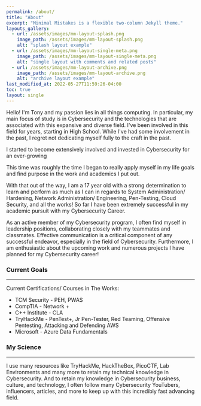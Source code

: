 ```yaml
---
permalink: /about/
title: "About"
excerpt: "Minimal Mistakes is a flexible two-column Jekyll theme."
layouts_gallery:
  - url: /assets/images/mm-layout-splash.png
    image_path: /assets/images/mm-layout-splash.png
    alt: "splash layout example"
  - url: /assets/images/mm-layout-single-meta.png
    image_path: /assets/images/mm-layout-single-meta.png
    alt: "single layout with comments and related posts"
  - url: /assets/images/mm-layout-archive.png
    image_path: /assets/images/mm-layout-archive.png
    alt: "archive layout example"
last_modified_at: 2022-05-27T11:59:26-04:00
toc: true
layout: single
---
```


Hello! I'm Tony and my passion lies in all things computing. In particular, my main focus of study is in Cybersecurity and the technologies that are associated with this expansive and diverse field. I've been involved in this field for years, starting in High School. While I've had some involvement in the past, I regret not dedicating myself fully to the craft in the past.

I started to become extensively involved and invested in Cybersecurity for an ever-growing
<b><span id="time2"></span></b>
<script>
    function updateTime2() {
    const now = new Date();
    const targetDate = new Date("2022-08-15T20:32:22");
    const diff1 = now.getTime() - targetDate.getTime();
    const days1 = Math.floor(diff1 / (1000 * 60 * 60 * 24));
    const hours1 = Math.floor((diff1 % (1000 * 60 * 60 * 24)) / (1000 * 60 * 60));
    const minutes1 = Math.floor((diff1 % (1000 * 60 * 60)) / (1000 * 60));
    const seconds1 = Math.floor((diff1 % (1000 * 60)) / 1000);
    document.getElementById("time2").textContent = `${days1} days, ${hours1} hours, ${minutes1} minutes, and ${seconds1} seconds.`;
    }
    setInterval(updateTime2, 1000);
</script>
This time was roughly the time I began to really apply myself in my life goals and find purpose in the work and academics I put out.

With that out of the way, I am a 17 year old with a strong determination to learn and perform as much as I can in regards to System Administration/ Hardening, Network Administration/ Engineering, Pen-Testing, Cloud Security, and all the works! So far I have been extremely successful in my academic pursuit with my Cybersecurity Career.

As an active member of my Cybersecurity program, I often find myself in leadership positions, collaborating closely with my teammates and classmates. Effective communication is a critical component of any successful endeavor, especially in the field of Cybersecurity. Furthermore, I am enthusiastic about the upcoming work and numerous projects I have planned for my Cybersecurity career!

### Current Goals
---

Current Certifications/ Courses in The Works:

- TCM Security - PEH, PWAS
- CompTIA - Network +
- C++ Institute - CLA
- TryHackMe - PenTest+, Jr Pen-Tester, Red Teaming, Offensive Pentesting, Attacking and Defending AWS
- Microsoft - Azure Data Fundamentals

### My Science
---

I use many resources like TryHackMe, HackTheBox, PicoCTF, Lab Environments and many more to retain my technical knowledge in Cybersecurity. And to retain my knowledge in Cybersecurity business, culture, and technology, I often follow many Cybersecurity YouTubers, influencers, articles, and more to keep up with this incredibly fast advancing field.